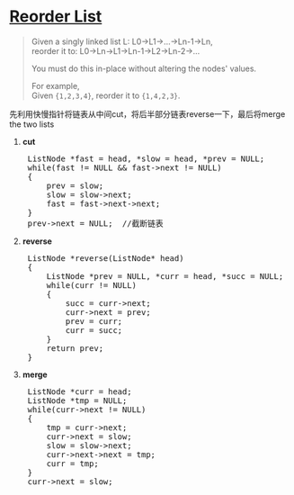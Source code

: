 # [Reorder List][1]
> Given a singly linked list L: L0→L1→…→Ln-1→Ln,  
> reorder it to: L0→Ln→L1→Ln-1→L2→Ln-2→…  
> 
> You must do this in-place without altering the nodes' values.  
> 
> For example,  
> Given `{1,2,3,4}`, reorder it to `{1,4,2,3}`.

先利用快慢指针将链表从中间cut，将后半部分链表reverse一下，最后将merge the two lists
  
1. **cut**

	<pre>
	ListNode *fast = head, *slow = head, *prev = NULL;
	while(fast != NULL && fast->next != NULL)
	{
	    prev = slow;
	    slow = slow->next;
	    fast = fast->next->next;
	}
	prev->next = NULL;  //截断链表</pre>


2. **reverse**
	<pre>
	ListNode *reverse(ListNode* head)
    {
        ListNode *prev = NULL, *curr = head, *succ = NULL;
        while(curr != NULL)
        {
            succ = curr->next;
            curr->next = prev;
            prev = curr;
            curr = succ;
        }
        return prev;
    }</pre>

3. **merge**
	<pre>
    ListNode *curr = head;
    ListNode *tmp = NULL;
    while(curr->next != NULL)
    {
        tmp = curr->next;
        curr->next = slow;
        slow = slow->next;
        curr->next->next = tmp;
        curr = tmp;
    }
    curr->next = slow;</pre>


[1]:https://leetcode.com/problems/reorder-list/description/
